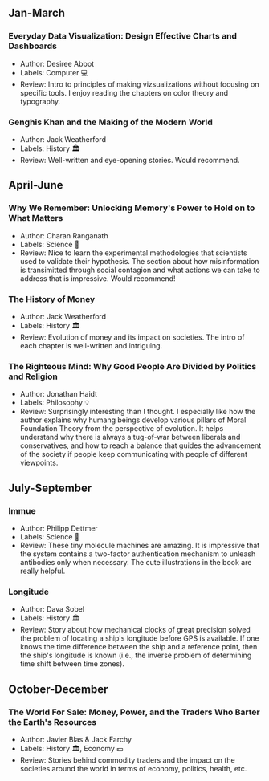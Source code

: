 ## Jan-March
### Everyday Data Visualization: Design Effective Charts and Dashboards
- Author: Desiree Abbot 
- Labels: Computer 💻
- Review: Intro to principles of making vizsualizations without focusing on specific tools. I enjoy reading the chapters on color theory and typography.

### Genghis Khan and the Making of the Modern World
- Author: Jack Weatherford
- Labels: History :classical_building:
- Review: Well-written and eye-opening stories. Would recommend.

## April-June
### Why We Remember: Unlocking Memory's Power to Hold on to What Matters
- Author: Charan Ranganath
- Labels: Science :microscope:
- Review: Nice to learn the experimental methodologies that scientists used to validate their hypothesis. The section about how misinformation is transimitted through social contagion and what actions we can take to address that is impressive. Would recommend!

### The History of Money
- Author: Jack Weatherford
- Labels: History :classical_building:
- Review: Evolution of money and its impact on societies. The intro of each chapter is well-written and intriguing.

### The Righteous Mind: Why Good People Are Divided by Politics and Religion
- Author: Jonathan Haidt
- Labels: Philosophy :bulb:
- Review: Surprisingly interesting than I thought. I especially like how the author explains why humang beings develop various pillars of Moral Foundation Theory from the perspective of evolution. It helps understand why there is always a tug-of-war between liberals and conservatives, and how to reach a balance that guides the advancement of the society if people keep communicating with people of different viewpoints.   

## July-September
### Immue
- Author: Philipp Dettmer
- Labels: Science :microscope:
- Review: These tiny molecule machines are amazing. It is impressive that the system contains a two-factor authentication mechanism to unleash antibodies only when necessary. The cute illustrations in the book are really helpful.

### Longitude
- Author: Dava Sobel
- Labels: History :classical_building:
- Review: Story about how mechanical clocks of great precision solved the problem of locating a ship's longitude before GPS is available. If one knows the time difference between the ship and a reference point, then the ship's longitude is known (i.e., the inverse problem of determining time shift between time zones).

## October-December
### The World For Sale: Money, Power, and the Traders Who Barter the Earth's Resources
- Author: Javier Blas & Jack Farchy
- Labels: History :classical_building:, Economy 💵
- Review: Stories behind commodity traders and the impact on the societies around the world in terms of economy, politics, health, etc.
